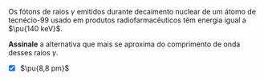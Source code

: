 Os fótons de raios $\gamma$ emitidos durante decaimento nuclear de um átomo de tecnécio-99 usado em produtos radiofarmacêuticos têm energia igual a $\pu{140 keV}$.

**Assinale** a alternativa que mais se aproxima do comprimento de onda desses raios $\gamma$.

- [x] $\pu{8,8 pm}$
